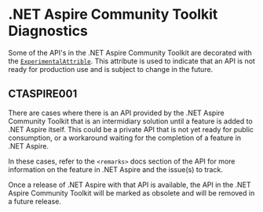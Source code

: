 # .NET Aspire Community Toolkit Diagnostics

Some of the API's in the .NET Aspire Community Toolkit are decorated with the [`ExperimentalAttrible`](https://learn.microsoft.com/dotnet/api/system.diagnostics.codeanalysis.experimentalattribute). This attribute is used to indicate that an API is not ready for production use and is subject to change in the future.

## CTASPIRE001

There are cases where there is an API provided by the .NET Aspire Community Toolkit that is an intermidiary solution until a feature is added to .NET Aspire itself. This could be a private API that is not yet ready for public consumption, or a workaround waiting for the completion of a feature in .NET Aspire.

In these cases, refer to the `<remarks>` docs section of the API for more information on the feature in .NET Aspire and the issue(s) to track.

Once a release of .NET Aspire with that API is available, the API in the .NET Aspire Community Toolkit will be marked as obsolete and will be removed in a future release.
